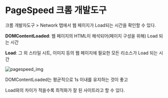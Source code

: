 # PageSpeed 크롬 개발도구

크롬 개발자도구 > Network 탭에서 웹 페이지가 Load되는 시간을 확인할 수 있다.

**DOMContentLoaded**: 웹 페이지의 HTML이 해석되어(페이지 구성을 위해) Load 되는 시간

**Load**: 그 외 스타일 시트, 이미지 등의 웹 페이지에 필요한 모든 리소스가 Load 되는 시간

![pagespeed_img](https://cloud.githubusercontent.com/assets/13896252/22984411/a166f362-f3e8-11e6-83bc-6eea665100bd.png)

DOMContentLoaded는 평균적으로 1s 이내를 유지하는 것이 좋고

Load와의 차이가 적을수록 최적화가 잘 된 사이트라고 할 수 있다.
